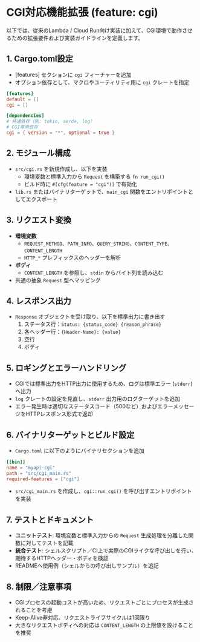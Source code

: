 # CGI対応機能拡張 (feature: cgi)

以下では、従来のLambda / Cloud Run向け実装に加えて、CGI環境で動作させるための拡張要件および実装ガイドラインを定義します。

## 1. Cargo.toml設定
- [features] セクションに `cgi` フィーチャーを追加
- オプション依存として、マクロやユーティリティ用に `cgi` クレートを指定

```toml
[features]
default = []
cgi = []

[dependencies]
# 共通依存（例: tokio, serde, log）
# CGI専用依存
cgi = { version = "*", optional = true }
```

## 2. モジュール構成
- `src/cgi.rs` を新規作成し、以下を実装
  - 環境変数と標準入力から `Request` を構築する `fn run_cgi()`
  - ビルド時に `#[cfg(feature = "cgi")]` で有効化
- `lib.rs` またはバイナリターゲットで、`main_cgi` 関数をエントリポイントとしてエクスポート

## 3. リクエスト変換
- **環境変数**
  - `REQUEST_METHOD`、`PATH_INFO`、`QUERY_STRING`、`CONTENT_TYPE`、`CONTENT_LENGTH`
  - `HTTP_*` プレフィックスのヘッダーを解析
- **ボディ**
  - `CONTENT_LENGTH` を参照し、`stdin` からバイト列を読み込む
- 共通の抽象 `Request` 型へマッピング

## 4. レスポンス出力
- `Response` オブジェクトを受け取り、以下を標準出力に書き出す
  1. ステータス行：`Status: {status_code} {reason_phrase}`
  2. 各ヘッダー行：`{Header-Name}: {value}`
  3. 空行
  4. ボディ

## 5. ロギングとエラーハンドリング
- CGIでは標準出力をHTTP出力に使用するため、ログは標準エラー (`stderr`) へ出力
- `log` クレートの設定を見直し、`stderr` 出力用のログターゲットを追加
- エラー発生時は適切なステータスコード（500など）およびエラーメッセージをHTTPレスポンス形式で返却

## 6. バイナリターゲットとビルド設定
- `Cargo.toml` に以下のようにバイナリセクションを追加

```toml
[[bin]]
name = "myapi-cgi"
path = "src/cgi_main.rs"
required-features = ["cgi"]
```
- `src/cgi_main.rs` を作成し、`cgi::run_cgi()` を呼び出すエントリポイントを実装

## 7. テストとドキュメント
- **ユニットテスト**: 環境変数と標準入力からの `Request` 生成処理を分離した関数に対してテストを記載
- **統合テスト**: シェルスクリプト／CI上で実際のCGIライクな呼び出しを行い、期待するHTTPヘッダー・ボディを検証
- READMEへ使用例（シェルからの呼び出しサンプル）を追記

## 8. 制限／注意事項
- CGIプロセスの起動コストが高いため、リクエストごとにプロセスが生成されることを考慮
- Keep-Alive非対応、リクエストライフサイクルは1回限り
- 大きなリクエストボディへの対応は `CONTENT_LENGTH` の上限値を設けることを推奨 
